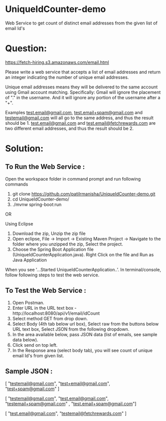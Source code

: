 # UniqueIdCounter-demo
Web Service to get count of distinct email addresses from the given list of email Id's


Question:
=========

https://fetch-hiring.s3.amazonaws.com/email.html

Please write a web service that accepts a list of email addresses and return an integer indicating the number of unique email addresses.

Unique email addresses means they will be delivered to the same account using Gmail account matching. Specifically: Gmail will ignore the placement of "." in the username. And it will ignore any portion of the username after a "+".

Examples
test.email@gmail.com, test.email+spam@gmail.com and testemail@gmail.com will all go to the same address, and thus the result should be 1.
test.email@gmail.com and test.email@fetchrewards.com are two different email addresses, and thus the result should be 2.



Solution:
=========

To Run the Web Service :
------------------------


Open the workspace folder in command prompt and run following commands

1. git clone https://github.com/patilrmanisha/UniqueIdCounter-demo.git
2. cd UniqueIdCounter-demo/
3. ./mvnw spring-boot:run

OR

Using Eclipse

1. Download the zip, Unzip the zip file
2. Open eclipse, File -> Import -> Existing Maven Project -> Navigate to the folder where you unzipped the zip, Select the project.
3. Choose the Spring Boot Application file (UniqueIdCounterApplication.java). Right Click on the file and Run as Java Application


When you see '...Started UniqueIdCounterApplication..'. In terminal/console, follow following steps to test the web service.


To Test the Web Service :
-------------------------
1. Open Postman.
2. Enter URL in the URL text box - http://localhost:8080/api/v1/email/idCount
3. Select method GET from drop down.
4. Select Body (4th tab below url box), Select raw from the buttons below URL text box, Select JSON from the following dropdown.
5. In the area available below, pass JSON data (list of emails, see sample data below).
6. Click send on top left. 
7. In the Response area (select body tab), you will see count of unique email Id's from given list.

Sample JSON :
-------------

[  "testemail@gmail.com", "test+email@gmail.com", "test+spam@gmail.com" ] 

[  "testemail@gmail.com", "test.email@gmail.com", "testemail+spam@gmail.com" , "test.email+spam@gmail.com"] 

[  "test.email@gmail.com", "testemail@fetchrewards.com" ]


